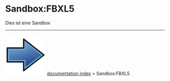# Sandbox:FBXL5
Dies ist eine Sandbox



---
![](images/Button_right.svg) [documentation index](../README.md) > Sandbox:FBXL5
